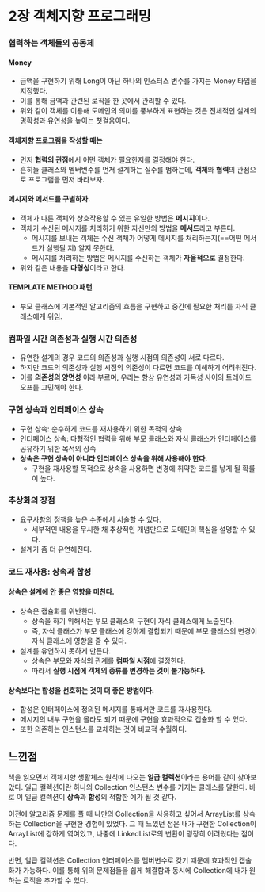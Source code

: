 # 2장 객체지향 프로그래밍

### 협력하는 객체들의 공동체

#### Money

- 금액을 구현하기 위해 Long이 아닌 하나의 인스터스 변수를 가지는 Money 타입을 지정했다.
- 이를 통해 금액과 관련된 로직을 한 곳에서 관리할 수 있다.
- 위와 같이 객체를 이용해 도메인의 의미를 풍부하게 표현하는 것은 전체적인 설계의 명확성과 유연성을 높이는 첫걸음이다.

#### 객체지향 프로그램을 작성할 때는

- 먼저 **협력의 관점**에서 어떤 객체가 필요한지를 결정해야 한다.
- 흔히들 클래스와 멤버변수를 먼저 설계하는 실수를 범하는데, **객체**와 **협력**의 관점으로 프로그램을 먼저 바라보자.

#### 메시지와 메서드를 구별하자.

- 객체가 다른 객체와 상호작용할 수 있는 유일한 방법은 **메시지**이다.
- 객체가 수신된 메시지를 처리하기 위한 자신만의 방법을 **메서드**라고 부른다.
  - 메시지를 보내는 객체는 수신 객체가 어떻게 메시지를 처리하는지(==어떤 메서드가 실행될 지) 알지 못한다.
  - 메시지를 처리하는 방법은 메시지를 수신하는 객체가 **자율적으로** 결정한다.
- 위와 같은 내용을 **다형성**이라고 한다.

#### TEMPLATE METHOD 패턴

- 부모 클래스에 기본적인 알고리즘의 흐름을 구현하고 중간에 필요한 처리를 자식 클래스에게 위임.

### 컴파일 시간 의존성과 실행 시간 의존성

- 유연한 설계의 경우 코드의 의존성과 실행 시점의 의존성이 서로 다르다.
- 하지만 코드의 의존성과 실행 시점의 의존성이 다르면 코드를 이해하기 어려워진다.
- 이를 **의존성의 양면성** 이라 부르며, 우리는 항상 유연성과 가독성 사이의 트레이드오프를 고민해야 한다.

### 구현 상속과 인터페이스 상속

- 구현 상속: 순수하게 코드를 재사용하기 위한 목적의 상속
- 인터페이스 상속: 다형적인 협력을 위해 부모 클래스와 자식 클래스가 인터페이스를 공유하기 위한 목적의 상속
- **상속은 구현 상속이 아니라 인터페이스 상속을 위해 사용해야 한다.**
  - 구현을 재사용할 목적으로 상속을 사용하면 변경에 취약한 코드를 낳게 될 확률이 높다.

### 추상화의 장점

- 요구사항의 정책을 높은 수준에서 서술할 수 있다.
  - 세부적인 내용을 무시한 채 추상적인 개념만으로 도메인의 핵심을 설명할 수 있다.
- 설계가 좀 더 유연해진다.

### 코드 재사용: 상속과 합성

#### 상속은 설계에 안 좋은 영향을 미친다.

- 상속은 캡슐화를 위반한다.
  - 상속을 하기 위해서는 부모 클래스의 구현이 자식 클래스에게 노출된다.
  - 즉, 자식 클래스가 부모 클래스에 강하게 결합되기 때문에 부모 클래스의 변경이 자식 클래스에 영향을 줄 수 있다.
- 설계를 유연하지 못하게 만든다.
  - 상속은 부모와 자식의 관계를 **컴파일 시점**에 결정한다.
  - 따라서 **실행 시점에 객체의 종류를 변경하는 것이 불가능하다.**

#### 상속보다는 합성을 선호하는 것이 더 좋은 방법이다.

- 합성은 인터페이스에 정의된 메시지를 통해서만 코드를 재사용한다.
- 메시지의 내부 구현을 몰라도 되기 때문에 구현을 효과적으로 캡슐화 할 수 있다.
- 또한 의존하는 인스턴스를 교체하는 것이 비교적 수월하다.

## 느낀점

 책을 읽으면서 객체지향 생활체조 원칙에 나오는 **일급 컬렉션**이라는 용어를 같이 찾아보았다. 일급 컬렉션이란 하나의 Collection 인스턴스 변수를 가지는 클래스를 말한다. 바로 이 일급 컬렉션이 **상속**과 **합성**의 적합한 예가 될 것 같다.

 이전에 알고리즘 문제를 풀 때 나만의 Collection을 사용하고 싶어서 ArrayList를 상속하는 Collection을 구현한 경험이 있었다. 그 때 느꼈던 점은 내가 구현한 Collection이 ArrayList에 강하게 엮여있고, 나중에 LinkedList로의 변환이 굉장히 어려웠다는 점이다.

 반면, 일급 컬렉션은 Collection 인터페이스를 멤버변수로 갖기 때문에 효과적인 캡술화가 가능하다. 이를 통해 위의 문제점들을 쉽게 해결함과 동시에 Collection에 내가 원하는 로직을 추가할 수 있다.



